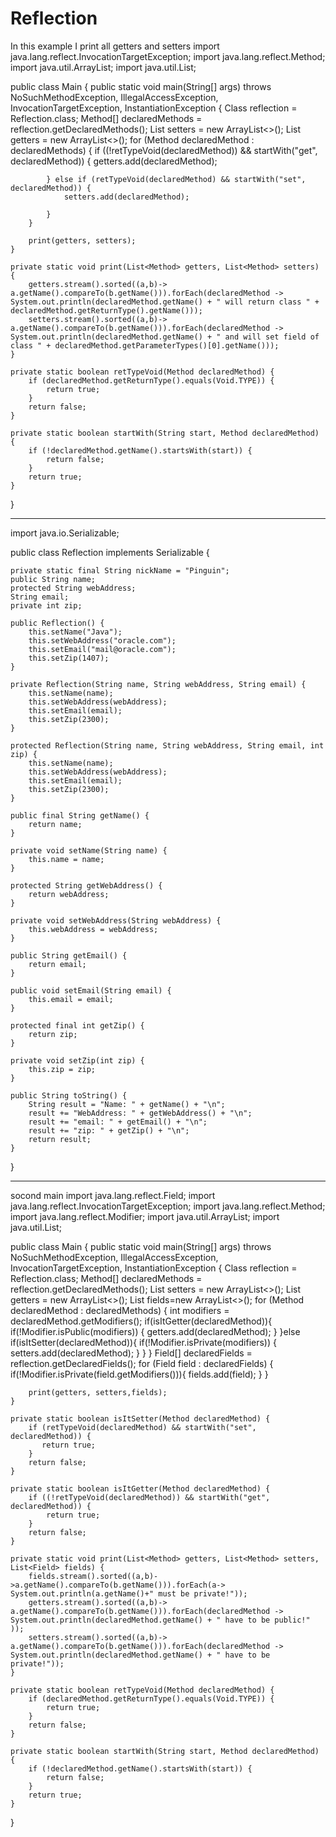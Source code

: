 # Reflection
In this example I print all getters and setters
import java.lang.reflect.InvocationTargetException;
import java.lang.reflect.Method;
import java.util.ArrayList;
import java.util.List;

public class Main {
    public static void main(String[] args) throws NoSuchMethodException, IllegalAccessException, InvocationTargetException, InstantiationException {
        Class reflection = Reflection.class;
        Method[] declaredMethods = reflection.getDeclaredMethods();
        List<Method> setters = new ArrayList<>();
        List<Method> getters = new ArrayList<>();
        for (Method declaredMethod : declaredMethods) {
            if ((!retTypeVoid(declaredMethod)) && startWith("get", declaredMethod)) {
                getters.add(declaredMethod);

            } else if (retTypeVoid(declaredMethod) && startWith("set", declaredMethod)) {
                setters.add(declaredMethod);

            }
        }

        print(getters, setters);
    }

    private static void print(List<Method> getters, List<Method> setters) {
        getters.stream().sorted((a,b)-> a.getName().compareTo(b.getName())).forEach(declaredMethod -> System.out.println(declaredMethod.getName() + " will return class " + declaredMethod.getReturnType().getName()));
        setters.stream().sorted((a,b)-> a.getName().compareTo(b.getName())).forEach(declaredMethod -> System.out.println(declaredMethod.getName() + " and will set field of class " + declaredMethod.getParameterTypes()[0].getName()));
    }

    private static boolean retTypeVoid(Method declaredMethod) {
        if (declaredMethod.getReturnType().equals(Void.TYPE)) {
            return true;
        }
        return false;
    }

    private static boolean startWith(String start, Method declaredMethod) {
        if (!declaredMethod.getName().startsWith(start)) {
            return false;
        }
        return true;
    }
}
___________________________________________________

import java.io.Serializable;

public class Reflection implements Serializable {

    private static final String nickName = "Pinguin";
    public String name;
    protected String webAddress;
    String email;
    private int zip;

    public Reflection() {
        this.setName("Java");
        this.setWebAddress("oracle.com");
        this.setEmail("mail@oracle.com");
        this.setZip(1407);
    }

    private Reflection(String name, String webAddress, String email) {
        this.setName(name);
        this.setWebAddress(webAddress);
        this.setEmail(email);
        this.setZip(2300);
    }

    protected Reflection(String name, String webAddress, String email, int zip) {
        this.setName(name);
        this.setWebAddress(webAddress);
        this.setEmail(email);
        this.setZip(2300);
    }

    public final String getName() {
        return name;
    }

    private void setName(String name) {
        this.name = name;
    }

    protected String getWebAddress() {
        return webAddress;
    }

    private void setWebAddress(String webAddress) {
        this.webAddress = webAddress;
    }

    public String getEmail() {
        return email;
    }

    public void setEmail(String email) {
        this.email = email;
    }

    protected final int getZip() {
        return zip;
    }

    private void setZip(int zip) {
        this.zip = zip;
    }

    public String toString() {
        String result = "Name: " + getName() + "\n";
        result += "WebAddress: " + getWebAddress() + "\n";
        result += "email: " + getEmail() + "\n";
        result += "zip: " + getZip() + "\n";
        return result;
    }
}
_______________________________
socond main
import java.lang.reflect.Field;
import java.lang.reflect.InvocationTargetException;
import java.lang.reflect.Method;
import java.lang.reflect.Modifier;
import java.util.ArrayList;
import java.util.List;

public class Main {
    public static void main(String[] args) throws NoSuchMethodException, IllegalAccessException, InvocationTargetException, InstantiationException {
        Class reflection = Reflection.class;
        Method[] declaredMethods = reflection.getDeclaredMethods();
        List<Method> setters = new ArrayList<>();
        List<Method> getters = new ArrayList<>();
        List<Field> fields=new ArrayList<>();
        for (Method declaredMethod : declaredMethods) {
            int modifiers = declaredMethod.getModifiers();
            if(isItGetter(declaredMethod)){
                if(!Modifier.isPublic(modifiers)) {
                    getters.add(declaredMethod);
                }
            }else if(isItSetter(declaredMethod)){
                if(!Modifier.isPrivate(modifiers)) {
                    setters.add(declaredMethod);
                }
            }
        }
        Field[] declaredFields = reflection.getDeclaredFields();
        for (Field field : declaredFields) {
            if(!Modifier.isPrivate(field.getModifiers())){
                fields.add(field);
            }
        }

        print(getters, setters,fields);
    }

    private static boolean isItSetter(Method declaredMethod) {
        if (retTypeVoid(declaredMethod) && startWith("set", declaredMethod)) {
           return true;
        }
        return false;
    }

    private static boolean isItGetter(Method declaredMethod) {
        if ((!retTypeVoid(declaredMethod)) && startWith("get", declaredMethod)) {
            return true;
        }
        return false;
    }

    private static void print(List<Method> getters, List<Method> setters, List<Field> fields) {
        fields.stream().sorted((a,b)->a.getName().compareTo(b.getName())).forEach(a-> System.out.println(a.getName()+" must be private!"));
        getters.stream().sorted((a,b)-> a.getName().compareTo(b.getName())).forEach(declaredMethod -> System.out.println(declaredMethod.getName() + " have to be public!" ));
        setters.stream().sorted((a,b)-> a.getName().compareTo(b.getName())).forEach(declaredMethod -> System.out.println(declaredMethod.getName() + " have to be private!"));
    }

    private static boolean retTypeVoid(Method declaredMethod) {
        if (declaredMethod.getReturnType().equals(Void.TYPE)) {
            return true;
        }
        return false;
    }

    private static boolean startWith(String start, Method declaredMethod) {
        if (!declaredMethod.getName().startsWith(start)) {
            return false;
        }
        return true;
    }
}

